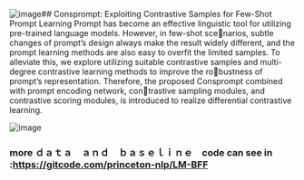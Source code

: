![image](https://github.com/Nagin-Kim/cosprompt/assets/24890015/66fbaa22-25ac-447b-ad8a-83feeacd9959)## Consprompt: Exploiting Contrastive Samples for Few-Shot Prompt Learning 
Prompt has become an effective linguistic tool for utilizing
pre-trained language models. However, in few-shot scenarios, subtle changes of prompt’s design always make the
result widely different, and the prompt learning methods
are also easy to overfit the limited samples. To alleviate
this, we explore utilizing suitable contrastive samples and
multi-degree contrastive learning methods to improve the robustness of prompt’s representation. Therefore, the proposed
Consprompt combined with prompt encoding network, contrastive sampling modules, and contrastive scoring modules,
is introduced to realize differential contrastive learning.


![image](https://github.com/Nagin-Kim/cosprompt/assets/24890015/a6e64667-882c-4446-9c27-83daffb4a532)


### more ｄａｔａ　ａｎｄ　ｂａｓｅｌｉｎｅ　code can see in :https://gitcode.com/princeton-nlp/LM-BFF
